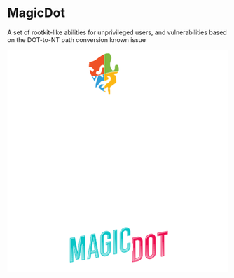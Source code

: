 # MagicDot
A set of rootkit-like abilities for unprivileged users, and vulnerabilities based on the DOT-to-NT path conversion known issue

![](/images/magician-w-md-logo-KO-white.png)